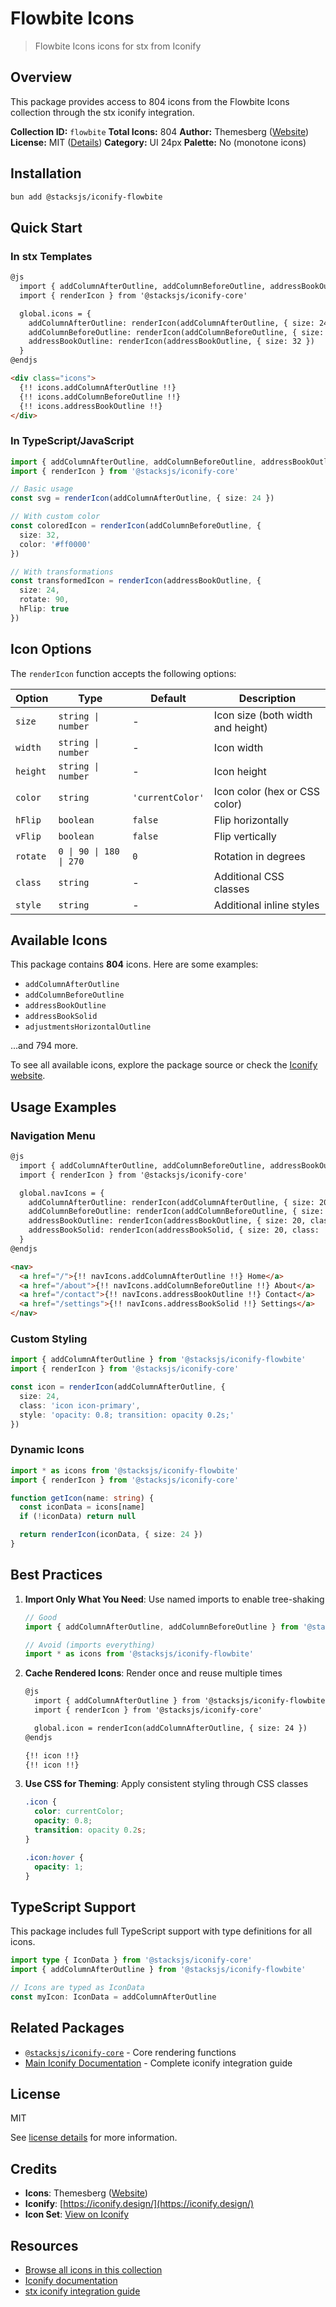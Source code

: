# Flowbite Icons

> Flowbite Icons icons for stx from Iconify

## Overview

This package provides access to 804 icons from the Flowbite Icons collection through the stx iconify integration.

**Collection ID:** `flowbite`
**Total Icons:** 804
**Author:** Themesberg ([Website](https://github.com/themesberg/flowbite-icons))
**License:** MIT ([Details](https://github.com/themesberg/flowbite-icons/blob/main/LICENSE))
**Category:** UI 24px
**Palette:** No (monotone icons)

## Installation

```bash
bun add @stacksjs/iconify-flowbite
```

## Quick Start

### In stx Templates

```html
@js
  import { addColumnAfterOutline, addColumnBeforeOutline, addressBookOutline } from '@stacksjs/iconify-flowbite'
  import { renderIcon } from '@stacksjs/iconify-core'

  global.icons = {
    addColumnAfterOutline: renderIcon(addColumnAfterOutline, { size: 24 }),
    addColumnBeforeOutline: renderIcon(addColumnBeforeOutline, { size: 24, color: '#4a90e2' }),
    addressBookOutline: renderIcon(addressBookOutline, { size: 32 })
  }
@endjs

<div class="icons">
  {!! icons.addColumnAfterOutline !!}
  {!! icons.addColumnBeforeOutline !!}
  {!! icons.addressBookOutline !!}
</div>
```

### In TypeScript/JavaScript

```typescript
import { addColumnAfterOutline, addColumnBeforeOutline, addressBookOutline } from '@stacksjs/iconify-flowbite'
import { renderIcon } from '@stacksjs/iconify-core'

// Basic usage
const svg = renderIcon(addColumnAfterOutline, { size: 24 })

// With custom color
const coloredIcon = renderIcon(addColumnBeforeOutline, {
  size: 32,
  color: '#ff0000'
})

// With transformations
const transformedIcon = renderIcon(addressBookOutline, {
  size: 24,
  rotate: 90,
  hFlip: true
})
```

## Icon Options

The `renderIcon` function accepts the following options:

| Option | Type | Default | Description |
|--------|------|---------|-------------|
| `size` | `string \| number` | - | Icon size (both width and height) |
| `width` | `string \| number` | - | Icon width |
| `height` | `string \| number` | - | Icon height |
| `color` | `string` | `'currentColor'` | Icon color (hex or CSS color) |
| `hFlip` | `boolean` | `false` | Flip horizontally |
| `vFlip` | `boolean` | `false` | Flip vertically |
| `rotate` | `0 \| 90 \| 180 \| 270` | `0` | Rotation in degrees |
| `class` | `string` | - | Additional CSS classes |
| `style` | `string` | - | Additional inline styles |

## Available Icons

This package contains **804** icons. Here are some examples:

- `addColumnAfterOutline`
- `addColumnBeforeOutline`
- `addressBookOutline`
- `addressBookSolid`
- `adjustmentsHorizontalOutline`

...and 794 more.

To see all available icons, explore the package source or check the [Iconify website](https://icon-sets.iconify.design/flowbite/).

## Usage Examples

### Navigation Menu

```html
@js
  import { addColumnAfterOutline, addColumnBeforeOutline, addressBookOutline, addressBookSolid } from '@stacksjs/iconify-flowbite'
  import { renderIcon } from '@stacksjs/iconify-core'

  global.navIcons = {
    addColumnAfterOutline: renderIcon(addColumnAfterOutline, { size: 20, class: 'nav-icon' }),
    addColumnBeforeOutline: renderIcon(addColumnBeforeOutline, { size: 20, class: 'nav-icon' }),
    addressBookOutline: renderIcon(addressBookOutline, { size: 20, class: 'nav-icon' }),
    addressBookSolid: renderIcon(addressBookSolid, { size: 20, class: 'nav-icon' })
  }
@endjs

<nav>
  <a href="/">{!! navIcons.addColumnAfterOutline !!} Home</a>
  <a href="/about">{!! navIcons.addColumnBeforeOutline !!} About</a>
  <a href="/contact">{!! navIcons.addressBookOutline !!} Contact</a>
  <a href="/settings">{!! navIcons.addressBookSolid !!} Settings</a>
</nav>
```

### Custom Styling

```typescript
import { addColumnAfterOutline } from '@stacksjs/iconify-flowbite'
import { renderIcon } from '@stacksjs/iconify-core'

const icon = renderIcon(addColumnAfterOutline, {
  size: 24,
  class: 'icon icon-primary',
  style: 'opacity: 0.8; transition: opacity 0.2s;'
})
```

### Dynamic Icons

```typescript
import * as icons from '@stacksjs/iconify-flowbite'
import { renderIcon } from '@stacksjs/iconify-core'

function getIcon(name: string) {
  const iconData = icons[name]
  if (!iconData) return null

  return renderIcon(iconData, { size: 24 })
}
```

## Best Practices

1. **Import Only What You Need**: Use named imports to enable tree-shaking
   ```typescript
   // Good
   import { addColumnAfterOutline, addColumnBeforeOutline } from '@stacksjs/iconify-flowbite'

   // Avoid (imports everything)
   import * as icons from '@stacksjs/iconify-flowbite'
   ```

2. **Cache Rendered Icons**: Render once and reuse multiple times
   ```html
   @js
     import { addColumnAfterOutline } from '@stacksjs/iconify-flowbite'
     import { renderIcon } from '@stacksjs/iconify-core'

     global.icon = renderIcon(addColumnAfterOutline, { size: 24 })
   @endjs

   {!! icon !!}
   {!! icon !!}
   ```

3. **Use CSS for Theming**: Apply consistent styling through CSS classes
   ```css
   .icon {
     color: currentColor;
     opacity: 0.8;
     transition: opacity 0.2s;
   }

   .icon:hover {
     opacity: 1;
   }
   ```

## TypeScript Support

This package includes full TypeScript support with type definitions for all icons.

```typescript
import type { IconData } from '@stacksjs/iconify-core'
import { addColumnAfterOutline } from '@stacksjs/iconify-flowbite'

// Icons are typed as IconData
const myIcon: IconData = addColumnAfterOutline
```

## Related Packages

- [`@stacksjs/iconify-core`](../iconify-core) - Core rendering functions
- [Main Iconify Documentation](../../docs/iconify.md) - Complete iconify integration guide

## License

MIT

See [license details](https://github.com/themesberg/flowbite-icons/blob/main/LICENSE) for more information.

## Credits

- **Icons**: Themesberg ([Website](https://github.com/themesberg/flowbite-icons))
- **Iconify**: [https://iconify.design/](https://iconify.design/)
- **Icon Set**: [View on Iconify](https://icon-sets.iconify.design/flowbite/)

## Resources

- [Browse all icons in this collection](https://icon-sets.iconify.design/flowbite/)
- [Iconify documentation](https://iconify.design/docs/)
- [stx iconify integration guide](../../docs/iconify.md)
